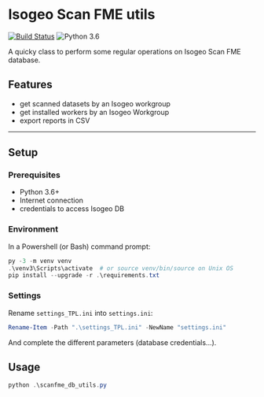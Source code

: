 # Isogeo Scan FME utils

[![Build Status](https://travis-ci.org/isogeo/isogeo-scanfme-utils.svg?branch=master)](https://travis-ci.org/isogeo/isogeo-scanfme-utils) ![Python 3.6](https://img.shields.io/badge/python-3.6-blue.svg)

A quicky class to perform some regular operations on Isogeo Scan FME database.

## Features

* get scanned datasets by an Isogeo workgroup
* get installed workers by an Isogeo Workgroup
* export reports in CSV

---

## Setup

### Prerequisites

* Python 3.6+
* Internet connection
* credentials to access Isogeo DB

### Environment

In a Powershell (or Bash) command prompt:

```powershell
py -3 -m venv venv
.\venv3\Scripts\activate  # or source venv/bin/source on Unix OS
pip install --upgrade -r .\requirements.txt
```

### Settings

Rename `settings_TPL.ini` into `settings.ini`:

```powershell
Rename-Item -Path ".\settings_TPL.ini" -NewName "settings.ini"
```

And complete the different parameters (database credentials...).

## Usage

```powershell
python .\scanfme_db_utils.py
```
